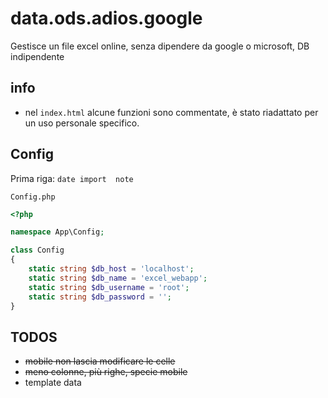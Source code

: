 # data.ods.adios.google

Gestisce un file excel online, senza dipendere da google o microsoft, DB indipendente

## info

+ nel ```index.html``` alcune funzioni sono commentate, è stato riadattato per un uso personale specifico.

## Config

Prima riga: ```date	import	note```


```Config.php```

```php
<?php

namespace App\Config;

class Config
{
	static string $db_host = 'localhost';
	static string $db_name = 'excel_webapp';
	static string $db_username = 'root';
	static string $db_password = '';
}
```

## TODOS

+ ~~mobile non lascia modificare le celle~~
+ ~~meno colonne, più righe, specie mobile~~
+ template data
